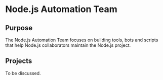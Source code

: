 # Node.js Automation Team

## Purpose

The Node.js Automation Team focuses on building tools, bots and scripts that
help Node.js collaborators maintain the Node.js project.

## Projects

To be discussed.

